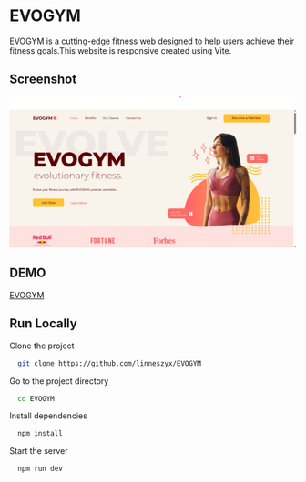 
# EVOGYM 
EVOGYM is a cutting-edge fitness web designed to help users achieve their fitness goals.This website is responsive created using Vite.

## Screenshot

![Screen 1](https://github.com/linneszyx/EVOGYM/blob/master/screenshots/snap1.png)



## DEMO
[EVOGYM](https://89f472fc.evogym-cbv.pages.dev/)


## Run Locally

Clone the project

```bash
  git clone https://github.com/linneszyx/EVOGYM
```

Go to the project directory

```bash
  cd EVOGYM
```

Install dependencies

```bash
  npm install
```

Start the server

```bash
  npm run dev
```

